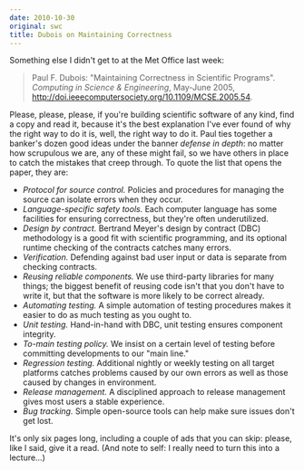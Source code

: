 ```yaml
---
date: 2010-10-30
original: swc
title: Dubois on Maintaining Correctness
---
```

<p>Something else I didn't get to at the Met Office last week:</p>
<blockquote><p>Paul F. Dubois: "Maintaining Correctness in Scientific Programs". <em>Computing in Science &amp; Engineering</em>, May-June 2005, <a href="http://doi.ieeecomputersociety.org/10.1109/MCSE.2005.54">http://doi.ieeecomputersociety.org/10.1109/MCSE.2005.54</a>.</p></blockquote>
<p>Please, please, please, if you're building scientific software of any kind, find a copy and read it, because it's the best explanation I've ever found of why the right way to do it is, well, the right way to do it. Paul ties together a banker's dozen good ideas under the banner <em>defense in depth</em>: no matter how scrupulous we are, any of these might fail, so we have others in place to catch the mistakes that creep through. To quote the list that opens the paper, they are:</p>
<ul>
<li><em>Protocol for source control.</em> Policies and procedures for managing the source can isolate errors when they occur.</li>
<li><em>Language-specific safety tools.</em> Each computer language has some facilities for ensuring correctness, but they're often underutilized.</li>
<li><em>Design by contract.</em> Bertrand Meyer's design by contract (DBC) methodology is a good fit with scientific programming, and its optional runtime checking of the contracts catches many errors.</li>
<li><em>Verification.</em> Defending against bad user input or data is separate from checking contracts.</li>
<li><em>Reusing reliable components.</em> We use third-party libraries for many things; the biggest benefit of reusing code isn't that you don't have to write it, but that the software is more likely to be correct already.</li>
<li><em>Automating testing.</em> A simple automation of testing procedures makes it easier to do as much testing as you ought to.</li>
<li><em>Unit testing.</em> Hand-in-hand with DBC, unit testing ensures component integrity.</li>
<li><em>To-main testing policy.</em> We insist on a certain level of testing before committing developments to our "main line."</li>
<li><em>Regression testing.</em> Additional nightly or weekly testing on all target platforms catches problems caused by our own errors as well as those caused by changes in environment.</li>
<li><em>Release management.</em> A disciplined approach to release management gives most users a stable experience.</li>
<li><em>Bug tracking.</em> Simple open-source tools can help make sure issues don't get lost.</li>
</ul>
<p>It's only six pages long, including a couple of ads that you can skip: please, like I said, give it a read. (And note to self: I really need to turn this into a lecture…)</p>
